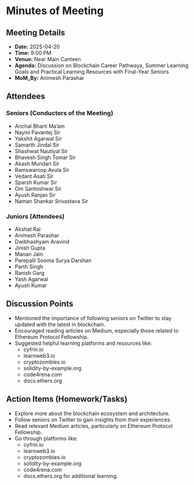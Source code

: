 # Minutes of Meeting

## Meeting Details
- **Date:** 2025-04-20
- **Time:** 9:00 PM
- **Venue:** Near Main Canteen
- **Agenda:** Discussion on Blockchain Career Pathways, Summer Learning Goals and Practical Learning Resources with Final-Year Seniors
- **MoM_By:** Animesh Parashar

## Attendees
### Seniors (Conductors of the Meeting)
- Anchal Bharti Ma’am
- Nayini Pavantej Sir
- Yakshit Agarwal Sir
-	Samarth Jindal Sir
-	Shashwat Nautiyal Sir
-	Bhavesh Singh Tomar Sir
-	Akash Mundari Sir
-	Ramswaroop Avula Sir
-	Vedant Asati Sir
-	Sparsh Kumar Sir
-	Om Santoshwar Sir 
-	Ayush Ranjan Sir 
-	Naman Shankar Srivastava Sir 


### Juniors (Attendees)
-	Akshat Rai
-	Animesh Parashar
-	Dwibhashyam Aravind
-	Jinish Gupta
-	Manan Jain
-	Parepalli Sooma Surya Darshan
-	Parth Singh
-	Ranish Garg
-	Yash Agarwal
-	Ayush Kumar


## Discussion Points
- Mentioned the importance of following seniors on Twitter to stay updated with the latest in blockchain.
- Encouraged reading articles on Medium, especially those related to Ethereum Protocol Fellowship.
- Suggested helpful learning platforms and resources like:
  - cyfrin.io
  -	learnweb3.io
  -	cryptozombies.io
  -	solidity-by-example.org
  -	code4rena.com
  -	docs.ethers.org


## Action Items (Homework/Tasks)
- Explore more about the blockchain ecosystem and architecture.
- Follow seniors on Twitter to gain insights from their experiences.
- Read relevant Medium articles, particularly on Ethereum Protocol Fellowship.
- Go through platforms like:
  -	cyfrin.io
  - learnweb3.io
  -	cryptozombies.io
  -	solidity-by-example.org
  -	code4rena.com
  - docs.ethers.org for additional learning.


